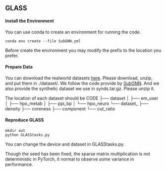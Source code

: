 ## GLASS
#### Install the Environment
You can use conda to create an environment for running the code. 
```{bash}
conda env create --file SubGNN.yml 
```
Before create the environment you may modify the prefix to the location you prefer.

#### Prepare Data

You can download the realworld datasets [here](https://www.dropbox.com/sh/zv7gw2bqzqev9yn/AACR9iR4Ok7f9x1fIAiVCdj3a?dl=0). Please download, unzip, and put them in ./dataset/. We follow the code provide by [SubGNN](https://github.com/mims-harvard/SubGNN). And we also provide the synthetic dataset we use in synds.tar.gz. Please unzip it.

The location of each dataset should be
CODE
├── dataset
│   ├── em_user
│   ├── hpo_metab
│   ├── ppi_bp
│   └── hpo_neuro
└── dataset_
    ├── density
    ├── coreness
    ├── component
    └── cut_ratio

#### Reproduce GLASS
```
mkdir out
python GLASStasks.py
```
You can change the device and dataset in GLASStasks.py.

Though the seed has been fixed, the sparse matrix multiplication is not deterministic in PyTorch, it normal to observe some variance in performance.

